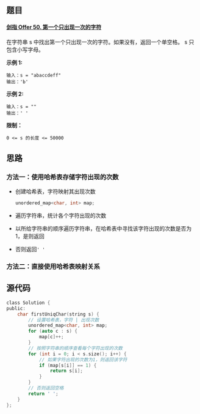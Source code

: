 ## 题目

#### [剑指 Offer 50. 第一个只出现一次的字符](https://leetcode-cn.com/problems/di-yi-ge-zhi-chu-xian-yi-ci-de-zi-fu-lcof/)



在字符串 s 中找出第一个只出现一次的字符。如果没有，返回一个单空格。 s 只包含小写字母。

**示例 1:**

```
输入：s = "abaccdeff"
输出：'b'
```

**示例 2:**

```
输入：s = "" 
输出：' '
```

 

**限制：**

```
0 <= s 的长度 <= 50000
```

## 思路

### 方法一：使用哈希表存储字符出现的次数

- 创建哈希表，字符映射其出现次数

  ```C
  unordered_map<char, int> map;
  ```

- 遍历字符串，统计各个字符出现的次数
- 以所给字符串的顺序遍历字符串，在哈希表中寻找该字符出现的次数是否为1，是则返回
- 否则返回`' '`

### 方法二：直接使用哈希表映射关系



## 源代码

```C
class Solution {
public:
    char firstUniqChar(string s) {
        // 设置哈希表，字符 | 出现次数
        unordered_map<char, int> map;
        for (auto c : s) {
            map[c]++;
        }
        // 按照字符串的顺序查看每个字符出现的次数
        for (int i = 0; i < s.size(); i++) {
            // 如果字符出现的次数为1，则返回该字符
            if (map[s[i]] == 1) {
                return s[i];
            }
        }
        // 否则返回空格
        return ' ';
    }
};
```

